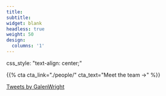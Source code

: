```yaml
---
title:
subtitle:
widget: blank
headless: true
weight: 50
design:
  columns: '1'
---
```

css_style:  "text-align: center;"

{{% cta cta_link="./people/" cta_text="Meet the team →" %}}

<a class="twitter-timeline" data-lang="en" data-width="600" data-height="400" data-theme="dark" href="https://twitter.com/GalenWright?ref_src=twsrc%5Etfw">Tweets by GalenWright</a> <script async src="https://platform.twitter.com/widgets.js" charset="utf-8"></script>
